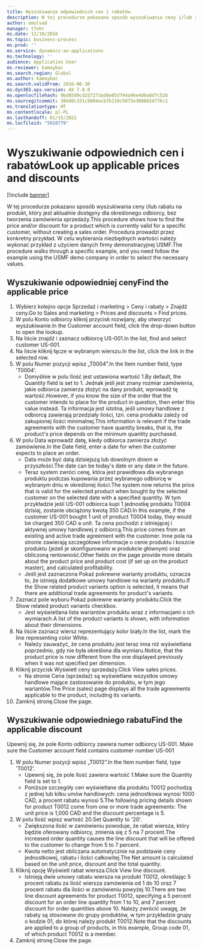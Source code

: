 ```yaml
---
title: Wyszukiwanie odpowiednich cen i rabatów
description: W tej procedurze pokazano sposób wyszukiwania ceny i/lub rabatu na produkt, który jest aktualnie dostępny dla określonego odbiorcy, bez tworzenia zamówienia sprzedaży.
author: omulvad
manager: tfehr
ms.date: 11/10/2016
ms.topic: business-process
ms.prod: ''
ms.service: dynamics-ax-applications
ms.technology: ''
audience: Application User
ms.reviewer: kamaybac
ms.search.region: Global
ms.author: kamaybac
ms.search.validFrom: 2016-06-30
ms.dyn365.ops.version: AX 7.0.0
ms.openlocfilehash: 9bd85d9cd2d7273ad6e05d794a96e4d6a8d7c526
ms.sourcegitcommit: 38d40c331c8894acb7b119c5073e3088b54776c1
ms.translationtype: HT
ms.contentlocale: pl-PL
ms.lasthandoff: 01/15/2021
ms.locfileid: "5010779"
---
```

# <a name="look-up-applicable-prices-and-discounts"></a><span data-ttu-id="6b670-103">Wyszukiwanie odpowiednich cen i rabatów</span><span class="sxs-lookup"><span data-stu-id="6b670-103">Look up applicable prices and discounts</span></span>

[!include [banner](../../includes/banner.md)]

<span data-ttu-id="6b670-104">W tej procedurze pokazano sposób wyszukiwania ceny i/lub rabatu na produkt, który jest aktualnie dostępny dla określonego odbiorcy, bez tworzenia zamówienia sprzedaży.</span><span class="sxs-lookup"><span data-stu-id="6b670-104">This procedure shows how to find the price and/or discount for a product which is currently valid for a specific customer, without creating a sales order.</span></span> <span data-ttu-id="6b670-105">Procedura prowadzi przez konkretny przykład. W celu wybierania niezbędnych wartości należy wykonać przykład z użyciem danych firmy demonstracyjnej USMF.</span><span class="sxs-lookup"><span data-stu-id="6b670-105">The procedure walks through a specific example, and you need follow the example using the USMF demo company in order to select the necessary values.</span></span>


## <a name="find-the-applicable-price"></a><span data-ttu-id="6b670-106">Wyszukiwanie odpowiedniej ceny</span><span class="sxs-lookup"><span data-stu-id="6b670-106">Find the applicable price</span></span>
1. <span data-ttu-id="6b670-107">Wybierz kolejno opcje Sprzedaż i marketing > Ceny i rabaty > Znajdź ceny.</span><span class="sxs-lookup"><span data-stu-id="6b670-107">Go to Sales and marketing > Prices and discounts > Find prices.</span></span>
2. <span data-ttu-id="6b670-108">W polu Konto odbiorcy kliknij przycisk rozwijany, aby otworzyć wyszukiwanie.</span><span class="sxs-lookup"><span data-stu-id="6b670-108">In the Customer account field, click the drop-down button to open the lookup.</span></span>
3. <span data-ttu-id="6b670-109">Na liście znajdź i zaznacz odbiorcę US-001.</span><span class="sxs-lookup"><span data-stu-id="6b670-109">In the list, find and select customer US-001.</span></span>
4. <span data-ttu-id="6b670-110">Na liście kliknij łącze w wybranym wierszu.</span><span class="sxs-lookup"><span data-stu-id="6b670-110">In the list, click the link in the selected row.</span></span>
5. <span data-ttu-id="6b670-111">W polu Numer pozycji wpisz „T0004”.</span><span class="sxs-lookup"><span data-stu-id="6b670-111">In the Item number field, type 'T0004'.</span></span>
    * <span data-ttu-id="6b670-112">Domyślnie w polu Ilość jest ustawiona wartość 1.</span><span class="sxs-lookup"><span data-stu-id="6b670-112">By default, the Quantity field is set to 1.</span></span> <span data-ttu-id="6b670-113">Jednak jeśli jest znany rozmiar zamówienia, jakie odbiorca zamierza złożyć na dany produkt, wprowadź tę wartość.</span><span class="sxs-lookup"><span data-stu-id="6b670-113">However, if you know the size of the order that the customer intends to place for the product in question, then enter this value instead.</span></span> <span data-ttu-id="6b670-114">Ta informacja jest istotna, jeśli umowy handlowe z odbiorcą zawierają przedziały ilości, tzn. cena produktu zależy od zakupionej ilości minimalnej.</span><span class="sxs-lookup"><span data-stu-id="6b670-114">This information is relevant if the trade agreements with the customer have quantity breaks, that is, the product's price depends on the minimum quantity purchased.</span></span>  
6. <span data-ttu-id="6b670-115">W polu Data wprowadź datę, kiedy odbiorca zamierza złożyć zamówienie.</span><span class="sxs-lookup"><span data-stu-id="6b670-115">In the Date field, enter a date for when the customer expects to place an order.</span></span> 
    * <span data-ttu-id="6b670-116">Data może być datą dzisiejszą lub dowolnym dniem w przyszłości.</span><span class="sxs-lookup"><span data-stu-id="6b670-116">The date can be today's date or any date in the future.</span></span>  
    * <span data-ttu-id="6b670-117">Teraz system zwróci cenę, która jest prawidłowa dla wybranego produktu podczas kupowania przez wybranego odbiorcę w wybranym dniu w określonej ilości.</span><span class="sxs-lookup"><span data-stu-id="6b670-117">The system now returns the price that is valid for the selected product when bought by the selected customer on the selected date with a specified quantity.</span></span> <span data-ttu-id="6b670-118">W tym przykładzie jeśli US-001 odbiorca kupi 1 jednostkę produktu T0004 dzisiaj, zostanie obciążony kwotą 350 CAD.</span><span class="sxs-lookup"><span data-stu-id="6b670-118">In this example, if the customer US-001 bought 1 unit of product T0004 today, they would be charged 350 CAD a unit.</span></span> <span data-ttu-id="6b670-119">Ta cena pochodzi z istniejącej i aktywnej umowy handlowej z odbiorcą.</span><span class="sxs-lookup"><span data-stu-id="6b670-119">This price comes from an existing and active trade agreement with the customer.</span></span>      <span data-ttu-id="6b670-120">Inne pola na stronie zawierają szczegółowe informacje o cenie produktu i koszcie produktu (jeżeli je skonfigurowano w produkcie głównym) oraz obliczoną rentowność.</span><span class="sxs-lookup"><span data-stu-id="6b670-120">Other fields on the page provide more details about the product price and product cost (if set up on the product master), and calculated profitability.</span></span>  
    * <span data-ttu-id="6b670-121">Jeśli jest zaznaczona Pokaż pokrewne warianty produktu, oznacza to, że istnieją dodatkowe umowy handlowe na warianty produktu.</span><span class="sxs-lookup"><span data-stu-id="6b670-121">If the Show related product variants option is selected, it means that there are additional trade agreements for product's variants.</span></span>  
7. <span data-ttu-id="6b670-122">Zaznacz pole wyboru Pokaż pokrewne warianty produktu.</span><span class="sxs-lookup"><span data-stu-id="6b670-122">Click the Show related product variants checkbox.</span></span>
    * <span data-ttu-id="6b670-123">Jest wyświetlana lista wariantów produktu wraz z informacjami o ich wymiarach.</span><span class="sxs-lookup"><span data-stu-id="6b670-123">A list of the product variants is shown, with information about their dimensions.</span></span>  
8. <span data-ttu-id="6b670-124">Na liście zaznacz wiersz reprezentujący kolor biały.</span><span class="sxs-lookup"><span data-stu-id="6b670-124">In the list, mark the line representing color White.</span></span>
    * <span data-ttu-id="6b670-125">Należy zauważyć, że cena produktu jest teraz inna niż wyświetlana poprzednio, gdy nie była określona dla wymiaru.</span><span class="sxs-lookup"><span data-stu-id="6b670-125">Notice, that the product price is now different from the one displayed previously when it was not specified per dimension.</span></span>  
9. <span data-ttu-id="6b670-126">Kliknij przycisk Wyświetl ceny sprzedaży.</span><span class="sxs-lookup"><span data-stu-id="6b670-126">Click View sales prices.</span></span>
    * <span data-ttu-id="6b670-127">Na stronie Cena (sprzedaż) są wyświetlane wszystkie umowy handlowe mające zastosowanie do produktu, w tym jego wariantów.</span><span class="sxs-lookup"><span data-stu-id="6b670-127">The Price (sales) page displays all the trade agreements applicable to the product, including its variants.</span></span>  
10. <span data-ttu-id="6b670-128">Zamknij stronę.</span><span class="sxs-lookup"><span data-stu-id="6b670-128">Close the page.</span></span>

## <a name="find-the-applicable-discount"></a><span data-ttu-id="6b670-129">Wyszukiwanie odpowiedniego rabatu</span><span class="sxs-lookup"><span data-stu-id="6b670-129">Find the applicable discount</span></span>
<span data-ttu-id="6b670-130">Upewnij się, że pole Konto odbiorcy zawiera numer odbiorcy US-001. </span><span class="sxs-lookup"><span data-stu-id="6b670-130">Make sure the Customer account field contains customer number US-001</span></span>   
1. <span data-ttu-id="6b670-131">W polu Numer pozycji wpisz „T0012”.</span><span class="sxs-lookup"><span data-stu-id="6b670-131">In the Item number field, type 'T0012'.</span></span>
    * <span data-ttu-id="6b670-132">Upewnij się, że pole Ilość zawiera wartość 1.</span><span class="sxs-lookup"><span data-stu-id="6b670-132">Make sure the Quantity field is set to 1.</span></span>  
    * <span data-ttu-id="6b670-133">Poniższe szczegóły cen wyświetlane dla produktu T0012 pochodzą z jednej lub kilku umów handlowych: cena jednostkowa wynosi 1000 CAD, a procent rabatu wynosi 5.</span><span class="sxs-lookup"><span data-stu-id="6b670-133">The following pricing details shown for product T0012 come from one or more trade agreements: The unit price is 1,000 CAD and the discount percentage is 5.</span></span>  
2. <span data-ttu-id="6b670-134">W polu Ilość wpisz wartość 20.</span><span class="sxs-lookup"><span data-stu-id="6b670-134">Set Quantity to '20'.</span></span>
    * <span data-ttu-id="6b670-135">Zwiększona ilość w zamówieniu powoduje, że rabat wiersza, który będzie oferowany odbiorcy, zmienia się z 5 na 7 procent.</span><span class="sxs-lookup"><span data-stu-id="6b670-135">The increased order quantity causes the line discount that will be offered to the customer to change from 5 to 7 percent.</span></span>  
    * <span data-ttu-id="6b670-136">Kwota netto jest obliczana automatycznie na podstawie ceny jednostkowej, rabatu i ilości całkowitej.</span><span class="sxs-lookup"><span data-stu-id="6b670-136">The Net amount is calculated based on the unit price, discount and the total quantity.</span></span>  
3. <span data-ttu-id="6b670-137">Kliknij opcję Wyświetl rabat wiersza.</span><span class="sxs-lookup"><span data-stu-id="6b670-137">Click View line discount.</span></span>
    * <span data-ttu-id="6b670-138">Istnieją dwie umowy rabatu wiersza na produkt T0012, określając 5 procent rabatu za ilość wiersza zamówienia od 1 do 10 oraz 7 procent rabatu dla ilości w zamówieniu powyżej 10.</span><span class="sxs-lookup"><span data-stu-id="6b670-138">There are two line discount agreements for product T0012, specifying a 5 percent discount for an order line quantity from 1 to 10, and 7 percent discount for order quantities above 10.</span></span> <span data-ttu-id="6b670-139">Należy zwrócić uwagę, że rabaty są stosowane do grupy produktów, w tym przykładzie grupy o kodzie 01, do której należy produkt T0012.</span><span class="sxs-lookup"><span data-stu-id="6b670-139">Note that the discounts are applied to a group of products, in this example, Group code 01, of which product T0012 is a member.</span></span>  
4. <span data-ttu-id="6b670-140">Zamknij stronę.</span><span class="sxs-lookup"><span data-stu-id="6b670-140">Close the page.</span></span>

